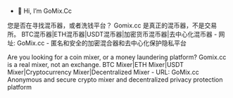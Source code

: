 - 👋 Hi, I’m GoMix.Cc

您是否在寻找混币器，或者洗钱平台？
Gomix.cc 是真正的混币器，不是交易所。
BTC混币器|ETH混币器|USDT混币器|加密货币混币器|去中心化混币器 - 网址: GoMix.cc - 匿名和安全的加密混合器和去中心化保护隐私平台


Are you looking for a coin mixer, or a money laundering platform? 
Gomix.cc is a real mixer, not an exchange. 
BTC Mixer|ETH Mixer|USDT Mixer|Cryptocurrency Mixer|Decentralized Mixer - URL: GoMix.cc 
Anonymous and secure crypto mixer and decentralized privacy protection platform
